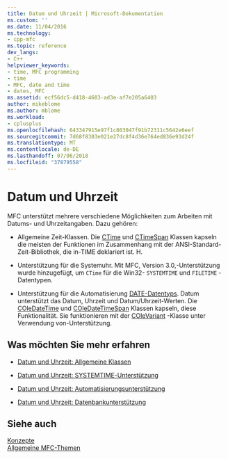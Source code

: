 ```yaml
---
title: Datum und Uhrzeit | Microsoft-Dokumentation
ms.custom: ''
ms.date: 11/04/2016
ms.technology:
- cpp-mfc
ms.topic: reference
dev_langs:
- C++
helpviewer_keywords:
- time, MFC programming
- time
- MFC, date and time
- dates, MFC
ms.assetid: ecf56dc5-d418-4603-ad3e-af7e205a6403
author: mikeblome
ms.author: mblome
ms.workload:
- cplusplus
ms.openlocfilehash: 643347915e97f1c803047f91b72311c5642e6eef
ms.sourcegitcommit: 7d68f8303e021e27dc8f4d36e764ed836e93d24f
ms.translationtype: MT
ms.contentlocale: de-DE
ms.lasthandoff: 07/06/2018
ms.locfileid: "37879558"
---
```

# <a name="date-and-time"></a>Datum und Uhrzeit
MFC unterstützt mehrere verschiedene Möglichkeiten zum Arbeiten mit Datums- und Uhrzeitangaben. Dazu gehören:  
  
-   Allgemeine Zeit-Klassen. Die [CTime](../atl-mfc-shared/reference/ctime-class.md) und [CTimeSpan](../atl-mfc-shared/reference/ctimespan-class.md) Klassen kapseln die meisten der Funktionen im Zusammenhang mit der ANSI-Standard-Zeit-Bibliothek, die in-TIME deklariert ist. H.  
  
-   Unterstützung für die Systemuhr. Mit MFC, Version 3.0,-Unterstützung wurde hinzugefügt, um `CTime` für die Win32- `SYSTEMTIME` und `FILETIME` -Datentypen.  
  
-   Unterstützung für die Automatisierung [DATE-Datentyps](../atl-mfc-shared/date-type.md). Datum unterstützt das Datum, Uhrzeit und Datum/Uhrzeit-Werten. Die [COleDateTime](../atl-mfc-shared/reference/coledatetime-class.md) und [COleDateTimeSpan](../atl-mfc-shared/reference/coledatetimespan-class.md) Klassen kapseln, diese Funktionalität. Sie funktionieren mit der [COleVariant](../mfc/reference/colevariant-class.md) -Klasse unter Verwendung von-Unterstützung.  
  
## <a name="what-do-you-want-to-know-more-about"></a>Was möchten Sie mehr erfahren  
  
-   [Datum und Uhrzeit: Allgemeine Klassen](../atl-mfc-shared/date-and-time-general-purpose-classes.md)  
  
-   [Datum und Uhrzeit: SYSTEMTIME-Unterstützung](../atl-mfc-shared/date-and-time-systemtime-support.md)  
  
-   [Datum und Uhrzeit: Automatisierungsunterstützung](../atl-mfc-shared/date-and-time-automation-support.md)  
  
-   [Datum und Uhrzeit: Datenbankunterstützung](../atl-mfc-shared/date-and-time-database-support.md)  
  
## <a name="see-also"></a>Siehe auch  
 [Konzepte](../mfc/mfc-concepts.md)   
 [Allgemeine MFC-Themen](../mfc/general-mfc-topics.md)

